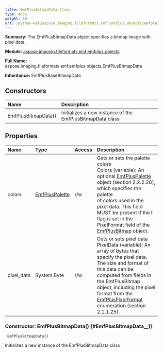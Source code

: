 ```yaml
---
title: EmfPlusBitmapData Class
type: docs
weight: 60
url: /python-net/aspose.imaging.fileformats.emf.emfplus.objects/emfplusbitmapdata/
---
```


**Summary:** The EmfPlusBitmapData object specifies a bitmap image with pixel data.

**Module:** [aspose.imaging.fileformats.emf.emfplus.objects](/imaging/python-net/aspose.imaging.fileformats.emf.emfplus.objects/)

**Full Name:** aspose.imaging.fileformats.emf.emfplus.objects.EmfPlusBitmapData

**Inheritance:** EmfPlusBaseBitmapData

## **Constructors**
| **Name** | **Description** |
| :- | :- |
| [EmfPlusBitmapData()](#EmfPlusBitmapData__1) | Initializes a new instance of the EmfPlusBitmapData class |
## **Properties**
| **Name** | **Type** | **Access** | **Description** |
| :- | :- | :- | :- |
| colors | [EmfPlusPalette](/imaging/python-net/aspose.imaging.fileformats.emf.emfplus.objects/emfpluspalette/) | r/w | Gets or sets the palette colors <br/>            Colors (variable): An optional [EmfPlusPalette](/imaging/python-net/aspose.imaging.fileformats.emf.emfplus.objects/emfpluspalette/) object (section 2.2.2.28), which specifies the palette<br/>            of colors used in the pixel data. This field MUST be present if the I flag is set in the PixelFormat field of the<br/>            [EmfPlusBitmap](/imaging/python-net/aspose.imaging.fileformats.emf.emfplus.objects/emfplusbitmap/) object. |
| pixel_data | System.Byte | r/w | Gets or sets pixel data <br/>            PixelData (variable): An array of bytes that specify the pixel data. The size and format of this data can be<br/>            computed from fields in the EmfPlusBitmap object, including the pixel format from the<br/>            [EmfPlusPixelFormat](/imaging/python-net/aspose.imaging.fileformats.emf.emfplus.consts/emfpluspixelformat/) enumeration (section 2.1.1.25). |


### Constructor: EmfPlusBitmapData() {#EmfPlusBitmapData__1}


```
 EmfPlusBitmapData() 
```

Initializes a new instance of the EmfPlusBitmapData class

